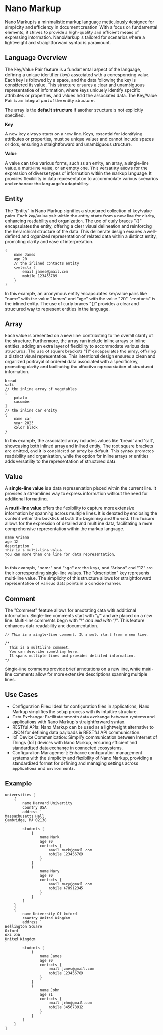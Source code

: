 # Nano Markup

Nano Markup is a minimalistic markup language meticulously designed for simplicity and efficiency in document creation. With a focus on fundamental elements, it strives to provide a high-quality and efficient means of expressing information. NanoMarkup is tailored for scenarios where a lightweight and straightforward syntax is paramount.

## Language Overview

The Key/Value Pair feature is a fundamental aspect of the language, defining a unique identifier (key) associated with a corresponding value. Each key is followed by a space, and the data following the key is considered its value. This structure ensures a clear and unambiguous representation of information, where keys uniquely identify specific attributes or properties, and values hold the associated data.
The Key/Value Pair is an integral part of the entity structure.

The array is the **default structure** if another structure is not explicitly specified.

**Key**

A new key always starts on a new line. Keys, essential for identifying attributes or properties, must be unique values and cannot include spaces or dots, ensuring a straightforward and unambiguous structure.

**Value**

A value can take various forms, such as an entity, an array, a single-line value, a multi-line value, or an empty one. This versatility allows for the expression of diverse types of information within the markup language. It provides flexibility in data representation to accommodate various scenarios and enhances the language's adaptability.

## Entity

The "Entity" in Nano Markup signifies a structured collection of key/value pairs. Each key/value pair within the entity starts from a new line for clarity, enhancing readability and organization. The use of curly braces "{}" encapsulates the entity, offering a clear visual delineation and reinforcing the hierarchical structure of the data. This deliberate design ensures a well-defined and organized representation of related data within a distinct entity, promoting clarity and ease of interpretation.
```
{
    name James
    age 20
    // the inlined contacts entity
    contacts {
        email james@gmail.com
        mobile 123456789
    }
}
```
In this example, an anonymous entity encapsulates key/value pairs like "name" with the value "James" and "age" with the value "20". "contacts" is the inlined entity. The use of curly braces "{}" provides a clear and structured way to represent entities in the language.

## Array

Each value is presented on a new line, contributing to the overall clarity of the structure. Furthermore, the array can include inline arrays or inline entities, adding an extra layer of flexibility to accommodate various data structures. The use of square brackets "[]" encapsulates the array, offering a distinct visual representation. This intentional design ensures a clean and organized portrayal of ordered data associated with a specific key, promoting clarity and facilitating the effective representation of structured information.
```
bread
salt
// the inline array of vegetables
[
    potato
    cucumber
]
// the inline car entity
{
    name car
    year 2023
    color black
}
```
In this example, the associated array includes values like 'bread' and 'salt', showcasing both inlined array and inlined entity. The root square brackets are omitted, and it is considered an array by default. This syntax promotes readability and organization, while the option for inline arrays or entities adds versatility to the representation of structured data.

## Value

A **single-line value** is a data representation placed within the current line. It provides a streamlined way to express information without the need for additional formatting.

A **multi-line value** offers the flexibility to capture more extensive information by spanning across multiple lines. It is denoted by enclosing the content within the backtick at both the beginning and the end. This feature allows for the expression of detailed and multiline data, facilitating a more comprehensive representation within the markup language.
```
name Ariana
age 12
description `
This is a multi-line value.
You can more than one line for data representation.
`
```
In this example, "name" and "age" are the keys, and "Ariana" and "12" are their corresponding single-line values. The "description" key represents multi-line value. The simplicity of this structure allows for straightforward representation of various data points in a concise manner.

## Comment 

The "Comment" feature allows for annotating data with additional information. Single-line comments start with "//" and are placed on a new line. Multi-line comments begin with "/*" and end with "*/". This feature enhances data readability and documentation.
```
// This is a single-line comment. It should start from a new line.

/* 
  This is a multiline comment.
  You can describe something here.
  It spans multiple lines and provides detailed information.
*/
```
Single-line comments provide brief annotations on a new line, while multi-line comments allow for more extensive descriptions spanning multiple lines.

## Use Cases

- Configuration Files: Ideal for configuration files in applications, Nano Markup simplifies the setup process with its intuitive structure.
- Data Exchange: Facilitate smooth data exchange between systems and applications with Nano Markup's straightforward syntax.
- RESTful APIs: Nano Markup can be used as a lightweight alternative to JSON for defining data payloads in RESTful API communication.
- IoT Device Communication: Simplify communication between Internet of Things (IoT) devices with Nano Markup, ensuring efficient and standardized data exchange in connected ecosystems.
- Configuration Management: Enhance configuration management systems with the simplicity and flexibility of Nano Markup, providing a standardized format for defining and managing settings across applications and environments.

## Example

```
universities [
    {
        name Harvard University
        country USA
        address `
Massachusetts Hall
Cambridge, MA 02138
`
        students [
            {
                name Mark
                age 20
                contacts {
                    email mark@gmail.com
                    mobile 123456789
                }
            }
            {
                name Mary
                age 20
                contacts {
                    email mary@gmail.com
                    mobile 678912345
                }
            }
        ]
    }
    {
        name University Of Oxford
        country United Kingdom
        address `
Wellington Square
Oxford
OX1 2JD
United Kingdom
`
        students [
            {
                name James
                age 20
                contacts {
                    email james@gmail.com
                    mobile 123456789
                }
            }
            {
                name John
                age 21
                contacts {
                    email john@gmail.com
                    mobile 345678912
                }
            }     
        ]
    }
]
```

